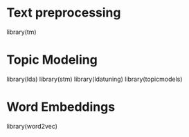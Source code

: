# Text preprocessing
library(tm)

# Topic Modeling
library(lda)
library(stm)
library(ldatuning)
library(topicmodels)

# Word Embeddings
library(word2vec)